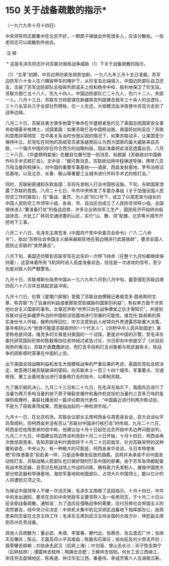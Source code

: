 # 150 关于战备疏散的指示*

（一九六九年十月十四日）

中央领导同志都集中在北京不好，一颗原子弹就会炸死很多人，应该分散些。一些老同志可以疏散到外地去。

 注 释

 * 这是毛泽东同志针对苏联对我核战争威胁〔1〕下关于战备疏散的指示。

〔1〕“文革”初期，中苏边界的紧张局势加剧，一九六九年三月十五日凌晨，苏军边防军六十余人在六辆装甲车的掩护下，从珍宝岛北端侵入，中国边防部队自卫还击，击毙了苏军边防部队总指挥列昂诺夫上校和杨辛中校，胜利地保卫了珍宝岛。苏联方面亡五十八人，伤九十四人。中国边防部队亡二十九人，伤六十二人，失踪一人。八月十三日，苏联军方经密谋在新疆铁克列提袭击我军三十余人的巡逻队，三十八名官兵几乎全部壮烈牺牲，仅一人生还。大规模流血冲突使中苏双方走到了战争边缘。

八月二十日，苏联驻美大使多勃雷宁奉命在华盛顿紧急约见了美国总统国家安全事务助理基辛格博士，试探美国：如果苏联打击中国核设施，美国将如何反应？苏联的意图非常明显：在中美关系当时也很尖锐的情况下，如果苏联动手，让美国至少保持中立。尼克松在同他的高级官员紧急磋商后认为西方国家的最大威胁来自苏联，一个强大中国的存在符合西方的战略利益，因此准备把此消息透露出去，八月二十八日，《华盛顿明星报》在醒目位置刊登一则消息，标题是《苏联欲对中国做外科手术式核打击》。文中说：“据可靠消息，苏联欲动用中程弹道导弹，携带几百万吨当量的核弹头，对中国的重要军事基地——酒泉、西昌发射基地、罗布泊核试验基地，以及北京、长春、鞍山等重要工业城市进行外科手术式的核打击。”

同时，苏联秘密通知东欧各国：苏将先发制人打击中国核设施。下旬，东欧国家泄露了苏联的意图。八月二十七日，中共中央转发了军委办事组《关于加强全国人民防空工作的报告》，在“备战、备荒、为人民”的口号下，成立了以周恩来为组长的中国人民防空工作领导小组，各省、市、自治区也成立了人民防空领导小组。全国很快进入“要准备打仗”的临战态势，许多企业转向军工生产，国民经济开始转向临战状态，大批工厂转向交通闭塞的山区，实行“山、散、洞”配置，北京等大城市开挖地下工事。

八月二十八日，毛泽东主席签发《中国共产党中央委员会命令》（“八·二八命令”），指出“苏修社会帝国主义越来越疯狂地在我边境进行武装挑衅”，要求全国人民防止苏联的“突然袭击”。

八月下旬，美国还侦察到苏联空军在远东的一次停飞待命（在整个九月份都继续保持着），这意味着所有飞机同时进入高度准备状态，往往是一次进攻的信号，至少也是对敌人的严酷警告。

九月十日，苏联塔斯社指责中国从一九六九年六月到八月中旬，蓄意侵犯苏联边境四百八十八次并且挑起武装冲突。

九月十六日，伦敦《星期六邮报》登载了苏联自由撰稿记者维克多·路易斯的文章，称苏联“为了自身的利益或者那些受到威胁的国家的利益”，有权单方面干涉其他社会主义国家的事务。文章还声称“世界只会在战争爆发之后才得知它”，并提到苏联对设在新疆罗布泊的中国核试验基地进行空袭的可能性。维克托·路易斯的真实身份令人怀疑。据熊向晖回忆，中方注意到此人经常向外界透露苏联重大决策。基辛格则认为“他很可能是苏联政府的一个代言人”。《剑桥中华人民共和国史》甚至称他是间谍。维克多的文章是对美国的一个试探，更是对中国的示警。受毛泽东委托研究国际形势的陈毅等四位老帅经过紧急讨论，次日即向中央提交了《对目前局势的看法》。苏联方面蠢蠢欲动，而打击手段和打击对象都与核武器有关，核战争的阴影顿时笼罩在中国的上空。

出于美国全球战略利益和发生大规模核战争的严重后果的考虑，美国尼克松总统决定，故意用已被苏联破译的密码，向苏联本土一百三十四个城市、军事要点、交通枢纽、重工业基地发出进行准备核打击的指令，以牵制苏联。

为了展示抵抗决心，九月二十三日和二十九日，在毛泽东指示下，我国先后进行了当量为两万多吨当量的地下原子弹裂变爆炸和轰炸机空投的当量约三百多万吨的氢弹热核爆炸，美联社播发的一篇评论颇具代表性：“中国最近进行的两次核试验，不是为了获取某项成果，而是临战前的一种检测手段。”

九月十一日，在北京机场，苏联会议部长主席柯西金与周恩来会谈，双方会谈似乎异常顺利，但柯西金并没有否认“苏联对中国进行核打击”的传闻，九月二十六日，柯西金在给周恩来的信中称，他建议自十月十日起在北京开始中苏边界问题谈判，九月二十九日，中国建议将边界谈判改到十月二十日开始，十月十四日，柯西金再次致信周恩来，告知苏联谈判代表团将于十月二十日前抵京，针对苏联突然的这种缓和姿态，中央认为，有一种极大的可能是，柯西金来华会谈，与日本特使来栖“珍珠港事变”前赴美一样，只是战争爆发前放的烟雾。且柯并未承诺不对中国发动核打击，苏联战略火箭部队也已做好随时打击中国的部署。由于苏军各师都配备有战术核武器，且受过在核战场上作战的训练，确有能力先发制人，摧毁中国绝大部分核武器和导弹基地、海空军基地和地面部队，占领大片中国领土，数以亿计的人将遭到灭顶之灾。

为保证中国领导人不被一次消灭掉，毛泽东主席做了这段指示。十月十四日，中共中央发出通知，要求在京的中央党政军主要领导人及一些老同志，于十月二十日以前全部战备疏散。通知说：为了适应反侵略战争的需要，应付苏修社会帝国主义的突然袭击，经中央讨论决定：中央机关集中到北京郊区战备地下指挥部办公，由周恩来同志留在北京主持工作；毛泽东主席到武汉主持全国的大政方针，林彪副主席到苏州负责战备。

其他人员疏散为：董必武、朱德、李富春、滕代远、张鼎丞、张云逸去广州；张闻天去肇庆；陈云、王震及邓小平去南昌；陈毅去石家庄；徐向前及刘少奇去开封；聂荣臻去邯郸；刘伯承去武汉（后转上海）；叶剑英、曾山去长沙；邓子恢去南宁（后转桂林）；谭震林去桂林；陶铸去合肥；王稼祥去信阳。何长工去江西峡江，宋任穷去盘锦地区，陈再道、钟汉华去江西，秦基伟、李成芳等六人去湖南汉寿。